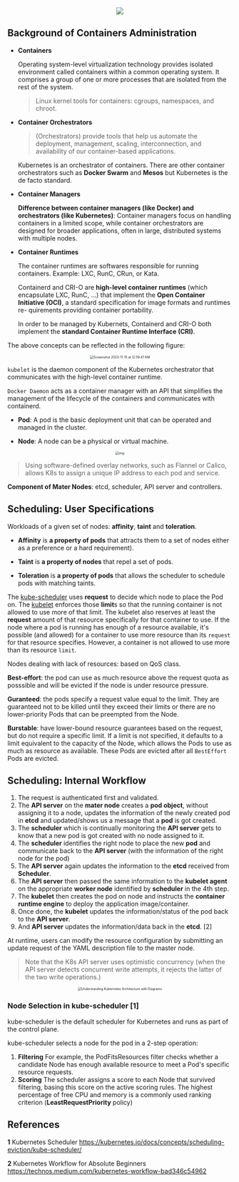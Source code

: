 <center><img src="https://p.ipic.vip/nj7wf6.png" style="zoom:100%;" /></center>

## Background of Containers Administration

* **Containers**

  Operating system-level virtualization technology provides isolated environment called containers within a common operating system. It comprises a group of one or more processes that are isolated from the rest of the system.

  > Linux kernel tools for containers: cgroups, namespaces, and chroot.

* **Container Orchestrators**

  > (Orchestrators) provide tools that help us automate the deployment, management, scaling, interconnection, and availability of our container-based applications.

  Kubernetes is an orchestrator of containers. There are other container orchestrators such as **Docker Swarm**  and **Mesos** but Kubernetes is the de facto standard.

* **Container Managers**

  **Difference between container managers (like Docker) and orchestrators (like Kubernetes)**: Container managers focus on handling containers in a limited scope, while container orchestrators are designed for broader applications, often in large, distributed systems with multiple nodes.

* **Container Runtimes**

  The container runtimes are softwares responsible for running containers. Example: LXC, RunC, CRun, or Kata.

  Containerd and CRI-O are **high-level container runtimes** (which encapsulate LXC, RunC, ...) that implement the **Open Container Initiative (OCI)**, a standard specification for image formats and runtimes re- quirements providing container portability.

  In order to be managed by Kubernets, Containerd and CRI-O both implement the **standard Container Runtime Interface (CRI)**.

The above concepts can be reflected in the following figure:

<center><img src="https://p.ipic.vip/79ll8w.png" alt="Screenshot 2023-11-15 at 12.59.47 AM" style="zoom: 50%;" /></center>

`kubelet` is the daemon component of the Kubernetes orchestrator that communicates with the high-level container runtime.

`Docker Daemon` acts as a container manager with an API that simplifies the management of the lifecycle of the containers and communicates with containerd.

* **Pod**: A pod is the basic deployment unit that can be operated and managed in the cluster.

* **Node**: A node can be a physical or virtual machine.

<center><img src="https://miro.medium.com/v2/resize:fit:1344/1*vJp5o7ABILiIapesES8j6g.png" alt="img" style="zoom:50%;" /></center>

> Using software-defined overlay networks, such as Flannel or Calico, allows K8s to assign a unique IP address to each pod and service.

**Component of Mater Nodes**: etcd, scheduler, API server and controllers.

## Scheduling: User Specifications

Workloads of a given set of nodes: **affinity**, **taint** and **toleration**.

* **Affinity** is **a property of pods** that attracts them to a set of nodes either as a preference or a hard requirement). 

* **Taint** is **a property of nodes** that repel a set of pods. 

* **Toleration** is **a property of pods** that allows the scheduler to schedule pods with matching taints.

The [kube-scheduler](https://kubernetes.io/docs/reference/command-line-tools-reference/kube-scheduler/) uses **request** to decide which node to place the Pod on. The [kubelet](https://kubernetes.io/docs/reference/generated/kubelet) enforces those **limit**s so that the running container is not allowed to use more of that limit. The kubelet also reserves at least the **request** amount of that resource specifically for that container to use. If the node where a pod is running has enough of a resource available, it's possible (and allowed) for a container to use more resource than its `request` for that resource specifies. However, a container is not allowed to use more than its resource `limit`.

Nodes dealing with lack of resources: based on QoS class.

**Best-effort**: the pod can use as much resource above the request quota as posssible and will be evicted if the node is under resource pressure.

**Guranteed**: the pods specify a request value equal to the limit. They are guaranteed not to be killed until they exceed their limits or there are no lower-priority Pods that can be preempted from the Node.

**Burstable**: have lower-bound resource guarantees based on the request, but do not require a specific limit. If a limit is not specified, it defaults to a limit equivalent to the capacity of the Node, which allows the Pods to use as much as resource as available. These Pods are evicted after all `BestEffort` Pods are evicted.

## Scheduling: Internal Workflow

1. The request is authenticated first and validated.
2. The **API server** on the **mater node**  creates a **pod object**, without assigning it to a node, updates the information of the newly created pod in **etcd** and updated/shows us a message that a **pod** is got created.
3. The **scheduler** which is continually monitoring the **API server** gets to know that a new pod is got created with no node assigned to it.
4. The **scheduler** identifies the right node to place the new **pod** and communicate back to the **API server** (with the information of the right node for the pod)
5. The **API server** again updates the information to the **etcd** received from **Scheduler**.
6. The **API server** then passed the same information to the **kubelet agent** on the appropriate **worker node** identified by **scheduler** in the 4th step.
7. The **kubelet** then creates the pod on node and instructs the **container runtime engine** to deploy the application image/container.
8. Once done, the **kubelet** updates the information/status of the pod back to the **API server**.
9. And **API server** updates the information/data back in the **etcd**. [2]

At runtime, users can modify the resource configuration by submitting an update request of the YAML description file to the master node. 

> Note that the K8s API server uses optimistic concurrency (when the API server detects concurrent write attempts, it rejects the latter of the two write operations.) 

<center><img src="https://phoenixnap.com/kb/wp-content/uploads/2021/04/full-kubernetes-model-architecture.png" alt="Understanding Kubernetes Architecture with Diagrams" style="zoom:50%;" /></center>

### Node Selection in kube-scheduler [1]

kube-scheduler is the default scheduler for Kubernetes and runs as part of the control plane. 

kube-scheduler selects a node for the pod in a 2-step operation:

1. **Filtering** For example, the PodFitsResources filter checks whether a candidate Node has enough available resource to meet a Pod's specific resource requests.
2. **Scoring** The scheduler assigns a score to each Node that survived filtering, basing this score on the active scoring rules. The highest percentage of free CPU and memory is a commonly used ranking criterion (**LeastRequestPriority** policy)

## References

**1** Kubernetes Scheduler https://kubernetes.io/docs/concepts/scheduling-eviction/kube-scheduler/

**2** Kubernetes Workflow for Absolute Beginners https://technos.medium.com/kubernetes-workflow-bad346c54962

